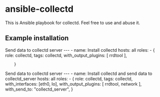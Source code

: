 ansible-collectd
================

This is Ansible playbook for collectd. Feel free to use and abuse it.

Example installation
--------------------

Send data to collectd server
    ---
    - name: Install collectd
      hosts: all
      roles:
       - { role: collectd, tags: collectd,
           with_output_plugins: [ rrdtool ],

        }


Send data to collectd server
    ---
    - name: Install collectd and send data to collectd_server
      hosts: all
      roles:
       - { role: collectd, tags: collectd,
           with_interfaces: [eth0, lo],
           with_output_plugins: [ rrdtool, network  ],
           with_send_to: "collectd_server",
        }
